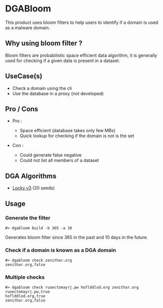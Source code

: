 # DGABloom

This product uses bloom filters to help users to identify if a domain is used as
a malware domain.

## Why using bloom filter ?

Bloom filters are probabilistic space efficient data algorithm, it is
generally used for checking if a given data is present in a dataset.

## UseCase(s)

  * Check a domain using the cli
  * Use the database in a proxy (not developed)

## Pro / Cons

  * Pro :
    * Space efficient (database takes only few MBs)
    * Quick lookup for checking if the domain is not is the set

  * Con :
    * Could generate false negative
    * Could not list all members of a dataset

## DGA Algorithms

  *  [Locky v3](https://github.com/baderj/domain_generation_algorithms/blob/master/locky/dgav3.py) (20 seeds)

## Usage

### Generate the filter

```
#> dgabloom build -b 365 -a 10
```
Generates bloom filter since 365 in the past and 10 days in the future.

### Check if a domain is known as a DGA domain

```
#> dgabloom check zenithar.org
zenithar.org,false
```

### Multiple checks

```
#> dgabloom check ruoectomayrj.pw hoflddlod.org zenithar.org
ruoectomayrj.pw,true
hoflddlod.org,true
zenithar.org,false
```
